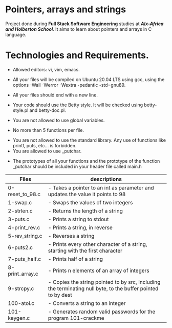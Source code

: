 # **Pointers, arrays and strings**

Project done during **Full Stack Software Engineering** studies at ***Alx-Africa and Holberton School***. It aims to learn about pointers and arrays in C language.

# **Technologies and Requirements**.

+ Allowed editors: vi, vim, emacs.
* All your files will be compiled on Ubuntu 20.04 LTS using gcc, using the options -Wall -Werror -Wextra -pedantic -std=gnu89.
- All your files should end with a new line.
* Your code should use the Betty style. It will be checked using betty-style.pl and betty-doc.pl.
+ You are not allowed to use global variables.
* No more than 5 functions per file.
+ You are not allowed to use the standard library. Any use of functions like printf, puts, etc… is forbidden.
+ You are allowed to use _putchar.
* The prototypes of all your functions and the prototype of the function _putchar should be included in your header file called main.h


|Files |descriptions|
|-------|------------|
|0-reset_to_98.c |-	Takes a pointer to an int as parameter and updates the value it points to 98
|1-swap.c  |-	Swaps the values of two integers
|2-strlen.c | -	Returns the length of a string
|3-puts.c  |-	Prints a string to stdout
|4-print_rev.c| -	Prints a string, in reverse
|5-rev_string.c| -	Reverses a string
|6-puts2.c |-	Prints every other character of a string, starting with the first character
|7-puts_half.c |-	Prints half of a string
|8-print_array.c| -	Prints n elements of an array of integers
|9-strcpy.c |-	Copies the string pointed to by src, including the terminating null byte, to the buffer pointed to by dest
|100-atoi.c| -	Converts a string to an integer
|101-keygen.c| -	Generates random valid passwords for the program 101-crackme
